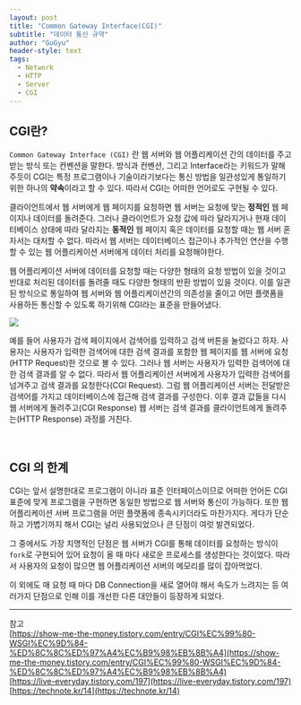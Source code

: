 ```yaml
---
layout: post
title: "Common Gateway Interface(CGI)"
subtitle: "데이터 통신 규약"
author: "GuGyu"
header-style: text
tags:
  - Network
  - HTTP
  - Server
  - CGI
---
```


## CGI란?

`Common Gateway Interface (CGI)` 란 웹 서버와 웹 어플리케이션 간의 데이터를 주고 받는 방식 또는 컨벤션을 말한다. 방식과 컨벤션, 그리고 Interface라는 키워드가 말해주듯이 CGI는 특정 프로그램이나 기술이라기보다는 통신 방법을 일관성있게 통일하기 위한 하나의 **약속**이라고 할 수 있다. 따라서 CGI는 어떠한 언어로도 구현될 수 있다.  

클라이언트에서 웹 서버에게 웹 페이지를 요청하면 웹 서버는 요청에 맞는 **정적인** 웹 페이지나 데이터를 돌려준다. 그러나 클라이언트가 요청 값에 따라 달라지거나 현재 데이터베이스 상태에 따라 달라지는 **동적인** 웹 페이지 혹은 데이터를 요청할 때는 웹 서버 혼자서는 대처할 수 없다. 따라서 웹 서버는 데이터베이스 접근이나 추가적인 연산을 수행할 수 있는 웹 어플리케이션 서버에게 데이터 처리를 요청해야한다.  

웹 어플리케이션 서버에 데이터를 요청할 때는 다양한 형태의 요청 방법이 있을 것이고 반대로 처리된 데이터를 돌려줄 때도 다양한 형태의 반환 방법이 있을 것이다. 이를 일관된 방식으로 통일하여 웹 서버와 웹 어플리케이션간의 의존성을 줄이고 어떤 플랫폼을 사용하든 통신할 수 있도록 하기위해 CGI라는 표준을 만들어냈다.

<img src="https://user-images.githubusercontent.com/57310034/105956249-dc3b7600-60ba-11eb-835e-9028a2f19ac2.png"/>  

예를 들어 사용자가 검색 페이지에서 검색어를 입력하고 검색 버튼을 눌렀다고 하자. 사용자는 사용자가 입력한 검색어에 대한 검색 결과를 포함한 웹 페이지를 웹 서버에 요청(HTTP Request)한 것으로 볼 수 있다. 그러나 웹 서버는 사용자가 입력한 검색어에 대한 검색 결과를 알 수 없다. 따라서 웹 어플리케이션 서버에게 사용자가 입력한 검색어를 넘겨주고 검색 결과를 요청한다(CGI Request). 그럼 웹 어플리케이션 서버는 전달받은 검색어를 가지고 데이터베이스에 접근해 검색 결과를 구성한다. 이후 결과 값들을 다시 웹 서버에게 돌려주고(CGI Response) 웹 서버는 검색 결과를 클라이언트에게 돌려주는(HTTP Response) 과정를 거친다.

<br>

## CGI 의 한계

CGI는 앞서 설명한대로 프로그램이 아니라 표준 인터페이스이므로 어떠한 언어든 CGI 표준에 맞게 프로그램을 구현하면 동일한 방법으로 웹 서버와 통신이 가능하다. 또한 웹 어플리케이션 서버 프로그램을 어떤 플랫폼에 종속시키더라도 마찬가지다. 게다가 단순하고 가볍기까지 해서 CGI는 널리 사용되었으나 큰 단점이 여럿 발견되었다.  

그 중에서도 가장 치명적인 단점은 웹 서버가 CGI를 통해 데이터를 요청하는 방식이 `fork`로 구현되어 있어 요청이 올 때 마다 새로운 프로세스를 생성한다는 것이었다. 따라서 사용자의 요청이 많으면 웹 어플리케이션 서버의 메모리를 많이 잡아먹었다.  

이 외에도 매 요청 때 마다 DB Connection을 새로 열어야 해서 속도가 느려지는 등 여러가지 단점으로 인해 이를 개선한 다른 대안들이 등장하게 되었다.


---

참고  
[https://show-me-the-money.tistory.com/entry/CGI%EC%99%80-WSGI%EC%9D%84-%ED%8C%8C%ED%97%A4%EC%B9%98%EB%8B%A4](https://show-me-the-money.tistory.com/entry/CGI%EC%99%80-WSGI%EC%9D%84-%ED%8C%8C%ED%97%A4%EC%B9%98%EB%8B%A4)  
[https://live-everyday.tistory.com/197](https://live-everyday.tistory.com/197)  
[https://technote.kr/14](https://technote.kr/14)